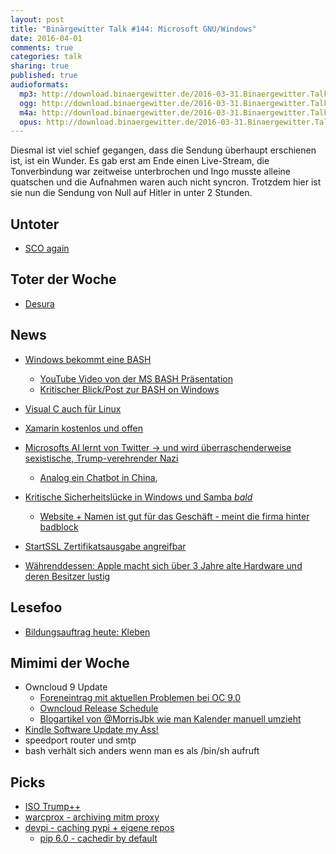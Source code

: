 ```yaml
---
layout: post
title: "Binärgewitter Talk #144: Microsoft GNU/Windows"
date: 2016-04-01
comments: true
categories: talk
sharing: true
published: true
audioformats:
  mp3: http://download.binaergewitter.de/2016-03-31.Binaergewitter.Talk.144.mp3
  ogg: http://download.binaergewitter.de/2016-03-31.Binaergewitter.Talk.144.ogg
  m4a: http://download.binaergewitter.de/2016-03-31.Binaergewitter.Talk.144.m4a
  opus: http://download.binaergewitter.de/2016-03-31.Binaergewitter.Talk.144.opus
---
```


Diesmal ist viel schief gegangen, dass die Sendung überhaupt erschienen ist, ist ein Wunder. Es gab erst am Ende einen Live-Stream, die Tonverbindung war zeitweise unterbrochen und Ingo musste alleine quatschen und die Aufnahmen waren auch nicht syncron. Trotzdem hier ist sie nun die Sendung von Null auf Hitler in unter 2 Stunden.

## Untoter
- [SCO again]( https://linux.slashdot.org/story/16/03/31/0534206/13-year-old-linux-dispute-returns-as-sco-files-new-appeal )

## Toter der Woche
- [Desura]( http://www.pro-linux.de/news/1/23379/spielevertriebsplattform-desura-nicht-mehr-erreichbar.html )

## News

- [Windows bekommt eine BASH](http://www.heise.de/newsticker/meldung/Microsoft-Build-2016-Windows-10-lernt-Linux-3158427.html )
    * [YouTube Video von der MS BASH Präsentation]( https://www.youtube.com/watch?v=kJGqZHQzNRo )
    * [Kritischer Blick/Post zur BASH on Windows]( http://www.baggerspion.net/2016/03/then-you-win-some-thoughts-on-bash-for.html )
- [Visual C auch für Linux]( http://www.heise.de/newsticker/meldung/Microsoft-Build-2016-Visual-C-jetzt-auch-fuer-Linux-3159540.html )    
- [Xamarin kostenlos und offen]( https://blog.xamarin.com/xamarin-for-all/ )
- [Microsofts AI lernt von Twitter -> und wird überraschenderweise sexistische, Trump-verehrender Nazi](http://www.telegraph.co.uk/technology/2016/03/24/microsofts-teen-girl-ai-turns-into-a-hitler-loving-sex-robot-wit/ )
    * [Analog ein Chatbot in China](https://www.inverse.com/article/13387-microsoft-s-chinese-chatbot-that-actually-works ), 

- [Kritische Sicherheitslücke in Windows und Samba *bald*]( http://www.pro-linux.de/news/1/23388/samba-warnt-vor-kritischer-sicherheitsl%C3%BCcke.html )
  * [Website + Namen ist gut für das Geschäft - meint die firma hinter badblock]( http://www.csoonline.com/article/3047221/techology-business/company-behind-the-badlock-disclosure-says-pre-patch-hype-is-good-for-business.html?nsdr=true ) 
- [StartSSL Zertifikatsausgabe angreifbar]( http://oalmanna.blogspot.de/2016/03/startssl-domain-validation.html?m=1 )
- [Währenddessen: Apple macht sich über 3 Jahre alte Hardware und deren Besitzer lustig]( https://apple.slashdot.org/story/16/03/23/1549228/that-awkward-moment-when-apple-mocked-good-hardware-and-poor-people )

## Lesefoo
- [Bildungsauftrag heute: Kleben]( http://makezine.com/2016/03/25/dont-glue-anything-without-handy-reference-chart/ )

## Mimimi der Woche
- Owncloud 9 Update
  * [Foreneintrag mit aktuellen Problemen bei OC 9.0](https://forum.owncloud.org/viewtopic.php?f=38&t=33274 )
  * [Owncloud Release Schedule]( https://github.com/owncloud/core/wiki/Maintenance-and-Release-Schedule )
  * [Blogartikel von @MorrisJbk wie man Kalender manuell umzieht]( http://morrisjobke.de/2016/03/07/ownCloud-9.0-calendar-migration-analysis/ )
- [Kindle Software Update my Ass!]( http://www.amazon.com/gp/help/customer/display.html?nodeId=200529700 )
- speedport router und smtp
- bash verhält sich anders wenn man es als /bin/sh aufruft

## Picks
- [ISO Trump++]( https://twitter.com/isotrumpp )
- [warcprox - archiving mitm proxy]( https://github.com/internetarchive/warcprox )
- [devpi - caching pypi + eigene repos]( http://doc.devpi.net/latest/ )
  * [pip 6.0 - cachedir by default]( https://pip.pypa.io/en/latest/reference/pip_install/#caching )
